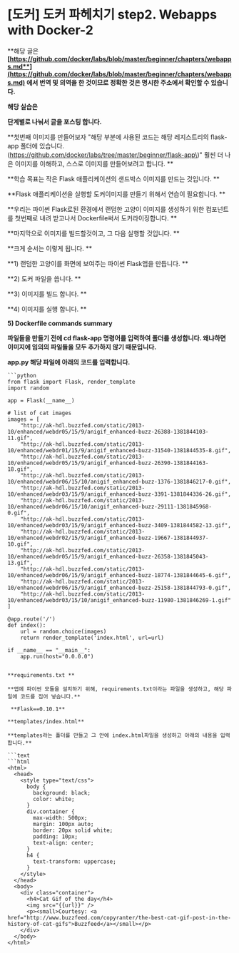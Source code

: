 # \[도커\] 도커 파헤치기 step2. Webapps with Docker-2

**해당 글은 **[**https://github.com/docker/labs/blob/master/beginner/chapters/webapps.md**](https://github.com/docker/labs/blob/master/beginner/chapters/webapps.md)** 에서 번역 및 의역을 한 것이므로 정확한 것은 명시한 주소에서 확인할 수 있습니다.**

**해당 실습은**

**단계별로 나눠서 글을 포스팅 합니다.**

**첫번째 이미지를 만들어보자 "해당 부분에 사용된 코드는 해당 레지스트리의 flask-app 폴더에 있습니다. \(https://github.com/docker/labs/tree/master/beginner/flask-app\)" 훨씬 더 나은 이미지를 이해하고, 스스로 이미지를 만들어보려고 합니다. **

**학습 목표는 작은 Flask 애플리케이션의 샌드박스 이미지를 만드는 것입니다. **

**Flask 애플리케이션을 실행할 도커이미지를 만들기 위해서 연습이 필요합니다. **

**우리는 파이썬 Flask로된 환경에서 랜덤한 고양이 이미지를 생성하기 위한 컴포넌트를 첫번째로 내려 받고나서 Dockerfile써서 도커라이징합니다. **

**마지막으로 이미지를 빌드할것이고, 그 다음 실행할 것입니다. **

**크게 순서는 이렇게 됩니다. **

**1\) 랜덤한 고양이를 화면에 보여주는 파이썬 Flask앱을 만듭니다. **

**2\) 도커 파일을 씁니다. **

**3\) 이미지를 빌드 합니다. **

**4\) 이미지를 실행 합니다. **

**5\) Dockerfile commands summary**

**파일들을 만들기 전에 cd flask-app 명령어를 입력하여 폴더를 생성합니다. 왜냐하면 이미지에 임의의 파일들을 모두 추가하지 않기 때문입니다.**

  
**app.py 해당 파일에 아래의 코드를 입력합니다.**

```text
```python
from flask import Flask, render_template
import random

app = Flask(__name__)

# list of cat images
images = [
    "http://ak-hdl.buzzfed.com/static/2013-10/enhanced/webdr05/15/9/anigif_enhanced-buzz-26388-1381844103-11.gif",
    "http://ak-hdl.buzzfed.com/static/2013-10/enhanced/webdr01/15/9/anigif_enhanced-buzz-31540-1381844535-8.gif",
    "http://ak-hdl.buzzfed.com/static/2013-10/enhanced/webdr05/15/9/anigif_enhanced-buzz-26390-1381844163-18.gif",
    "http://ak-hdl.buzzfed.com/static/2013-10/enhanced/webdr06/15/10/anigif_enhanced-buzz-1376-1381846217-0.gif",
    "http://ak-hdl.buzzfed.com/static/2013-10/enhanced/webdr03/15/9/anigif_enhanced-buzz-3391-1381844336-26.gif",
    "http://ak-hdl.buzzfed.com/static/2013-10/enhanced/webdr06/15/10/anigif_enhanced-buzz-29111-1381845968-0.gif",
    "http://ak-hdl.buzzfed.com/static/2013-10/enhanced/webdr03/15/9/anigif_enhanced-buzz-3409-1381844582-13.gif",
    "http://ak-hdl.buzzfed.com/static/2013-10/enhanced/webdr02/15/9/anigif_enhanced-buzz-19667-1381844937-10.gif",
    "http://ak-hdl.buzzfed.com/static/2013-10/enhanced/webdr05/15/9/anigif_enhanced-buzz-26358-1381845043-13.gif",
    "http://ak-hdl.buzzfed.com/static/2013-10/enhanced/webdr06/15/9/anigif_enhanced-buzz-18774-1381844645-6.gif",
    "http://ak-hdl.buzzfed.com/static/2013-10/enhanced/webdr06/15/9/anigif_enhanced-buzz-25158-1381844793-0.gif",
    "http://ak-hdl.buzzfed.com/static/2013-10/enhanced/webdr03/15/10/anigif_enhanced-buzz-11980-1381846269-1.gif"
]

@app.route('/')
def index():
    url = random.choice(images)
    return render_template('index.html', url=url)

if __name__ == "__main__":
    app.run(host="0.0.0.0")
```

```

**requirements.txt **

**앱에 파이썬 모듈을 설치하기 위해, requirements.txt이라는 파일을 생성하고, 해당 파일에 코드를 집어 넣습니다.**

 **Flask==0.10.1**

**templates/index.html**

**templates라는 폴더를 만들고 그 안에 index.html파일을 생성하고 아래의 내용을 입력합니다.**

```text
```html
<html>
  <head>
    <style type="text/css">
      body {
        background: black;
        color: white;
      }
      div.container {
        max-width: 500px;
        margin: 100px auto;
        border: 20px solid white;
        padding: 10px;
        text-align: center;
      }
      h4 {
        text-transform: uppercase;
      }
    </style>
  </head>
  <body>
    <div class="container">
      <h4>Cat Gif of the day</h4>
      <img src="{{url}}" />
      <p><small>Courtesy: <a href="http://www.buzzfeed.com/copyranter/the-best-cat-gif-post-in-the-history-of-cat-gifs">Buzzfeed</a></small></p>
    </div>
  </body>
</html>
```

```



